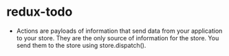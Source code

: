 # redux-todo

- Actions are payloads of information that send data from your application to your store. 
  They are the only source of information for the store. You send them to the store using store.dispatch().
